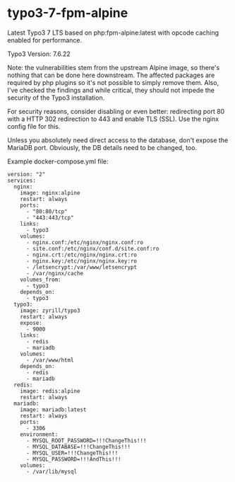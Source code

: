 # typo3-7-fpm-alpine
Latest Typo3 7 LTS based on php:fpm-alpine:latest with opcode caching enabled for performance.

Typo3 Version: 7.6.22

Note: the vulnerabilities stem from the upstream Alpine image, so there's nothing that can be done here downstream. The affected packages are required by php plugins so it's not possible to simply remove them. Also, I've checked the findings and while critical, they should not impede the security of the Typo3 installation.

For security reasons, consider disabling or even better: redirecting port 80 with a HTTP 302 redirection to 443 and enable TLS (SSL). Use the nginx config file for this.

Unless you absolutely need direct access to the database, don't expose the MariaDB port. Obviously, the DB details need to be changed, too.

Example docker-compose.yml file:

    version: "2"
    services:
      nginx:
        image: nginx:alpine
        restart: always
        ports:
          - "80:80/tcp"
          - "443:443/tcp"
        links:
          - typo3
        volumes:
          - nginx.conf:/etc/nginx/nginx.conf:ro
          - site.conf:/etc/nginx/conf.d/site.conf:ro
          - nginx.crt:/etc/nginx/nginx.crt:ro
          - nginx.key:/etc/nginx/nginx.key:ro
          - /letsencrypt:/var/www/letsencrypt
          - /var/nginx/cache
        volumes_from:
          - typo3
        depends_on:
          - typo3
      typo3:
        image: zyrill/typo3
        restart: always
        expose:
          - 9000
        links:
          - redis
          - mariadb
        volumes:
          - /var/www/html
        depends_on:
          - redis
          - mariadb
      redis:
        image: redis:alpine
        restart: always
      mariadb:
        image: mariadb:latest
        restart: always
        ports:
          - 3306
        environment:
          - MYSQL_ROOT_PASSWORD=!!!ChangeThis!!!
          - MYSQL_DATABASE=!!!ChangeThis!!!
          - MYSQL_USER=!!!ChangeThis!!!
          - MYSQL_PASSWORD=!!!AndThis!!!
        volumes:
          - /var/lib/mysql
